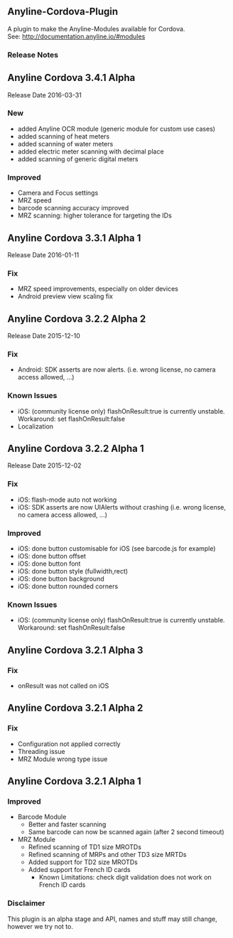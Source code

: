 ## Anyline-Cordova-Plugin

A plugin to make the Anyline-Modules available for Cordova.  
See: http://documentation.anyline.io/#modules

### Release Notes
## Anyline Cordova 3.4.1 Alpha
Release Date 2016-03-31

### New ###
- added Anyline OCR module (generic module for custom use cases)
- added scanning of heat meters
- added scanning of water meters
- added electric meter scanning with decimal place
- added scanning of generic digital meters

### Improved ###
- Camera and Focus settings
- MRZ speed
- barcode scanning accuracy improved
- MRZ scanning: higher tolerance for targeting the IDs


## Anyline Cordova 3.3.1 Alpha 1
Release Date 2016-01-11

### Fix ###
- MRZ speed improvements, especially on older devices
- Android preview view scaling fix

## Anyline Cordova 3.2.2 Alpha 2
Release Date 2015-12-10

### Fix ###
- Android: SDK asserts are now alerts. (i.e. wrong license, no camera access allowed, ...)

### Known Issues ###
- iOS: (community license only) flashOnResult:true is currently unstable. Workaround: set flashOnResult:false
- Localization

## Anyline Cordova 3.2.2 Alpha 1
Release Date 2015-12-02

### Fix ###
- iOS: flash-mode auto not working
- iOS: SDK asserts are now UIAlerts without crashing (i.e. wrong license, no camera access allowed, ...)

### Improved ###
- iOS: done button customisable for iOS (see barcode.js for example)
- iOS: done button offset
- iOS: done button font
- iOS: done button style (fullwidth,rect)
- iOS: done button background
- iOS: done button rounded corners                    

### Known Issues ###
- iOS: (community license only) flashOnResult:true is currently unstable. Workaround: set flashOnResult:false

## Anyline Cordova 3.2.1 Alpha 3

### Fix ###
- onResult was not called on iOS

## Anyline Cordova 3.2.1 Alpha 2

### Fix ###
- Configuration not applied correctly
- Threading issue
- MRZ Module wrong type issue

## Anyline Cordova 3.2.1 Alpha 1

### Improved ###
- Barcode Module
    - Better and faster scanning
    - Same barcode can now be scanned again (after 2 second timeout)
- MRZ Module
    - Refined scanning of TD1 size MROTDs
    - Refined scanning of MRPs and other TD3 size MRTDs
    - Added support for TD2 size MROTDs
    - Added support for French ID cards
        - Known Limitations: check digit validation does not work on French ID cards

### Disclaimer

This plugin is an alpha stage and API, names and stuff may still change, however we try not to.
